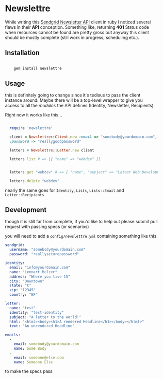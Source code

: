 # Newslettre

While writing this [Sendgrid Newsletter API](http://docs.sendgrid.com/documentation/api/newsletter-api/) client in ruby
I noticed several flaws in their __API__ conception. Something like,
returning __401__ Status code when resources cannot be found are pretty
gross but anyway this client should be mostly complete (still work in
progress, scheduling etc.).

## Installation

``` ruby

    gem install newslettre
```

## Usage

this is definitely going to change since it's tedious to pass the client
instance around. Maybe there will be a top-level wrapper to give you
access to all the _modules_ the API defines (Identity, Newsletter,
Recipients)

Right now it works like this…

``` ruby

  require 'newslettre'

  client = Newslettre::Client.new :email => "somebody@yourdomain.com",
  :password => "reallygoodpassword"

  letters = Newslettre::Letter.new client

  letters.list # => [{ "name" => "webdev" }] 


  letters.get "webdev" # => { "name", "subject" => "Latest Web Development News", "html" =>  "<html>...</html>" }

  letters.delete "webdev"

```

nearly the same goes for `Identity`, `Lists`, `Lists::Email` and `Letter::Recipients`

## Development

though it is still far from complete, if you'd like to help out please
submit pull request with passing specs (or scenarios)

you will need to add a `config/newslettre.yml` containing something like
this:

``` yaml
sendgrid:
  username: "somebody@yourdomain.com"
  password: "reallysecurepassword"

identity:
  email: "info@yourdomain.com"
  name: "Lennart Melzer"
  address: "Where you live 15"
  city: "Downtown"
  state: "C"
  zip: "12345"
  country: "EF"

letter:
  name: "test"
  identity: "test-identity"
  subject: "A letter to the world!"
  html: "<html><body><h1>A rendered Headline</h1></body></html>"
  text: "An unrendered Headline"

emails:
  -
    email: somebody@yourdomain.com
    name: Some Body
  -
    email: someone@else.com
    name: Someone Else

```

to make the specs pass 
